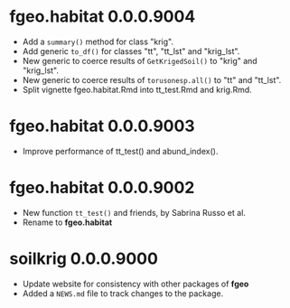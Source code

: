 # fgeo.habitat 0.0.0.9004

* Add a `summary()` method for class "krig".
* Add generic `to_df()` for classes "tt", "tt_lst" and "krig_lst".
* New generic to coerce results of `GetKrigedSoil()` to "krig" and "krig_lst".
* New generic to coerce results of ``torusonesp.all()`` to "tt" and "tt_lst".
* Split vignette fgeo.habitat.Rmd into tt_test.Rmd and krig.Rmd.

# fgeo.habitat 0.0.0.9003

* Improve performance of tt_test() and abund_index().

# fgeo.habitat 0.0.0.9002

* New function `tt_test()` and friends, by Sabrina Russo et al.
* Rename to __fgeo.habitat__

# soilkrig 0.0.0.9000

* Update website for consistency with other packages of __fgeo__
* Added a `NEWS.md` file to track changes to the package.
